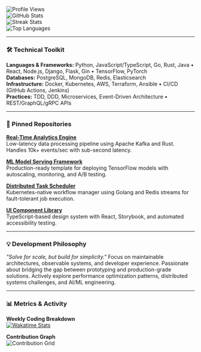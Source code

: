 ![Profile Views](https://komarev.com/ghpvc/?username=fredforman395&color=blue)  
![GitHub Stats](https://github-readme-stats.vercel.app/api?username=fredforman395&show_icons=true&theme=github_dark&hide_border=true&include_all_commits=true)  
![Streak Stats](https://github-readme-streak-stats.herokuapp.com?user=fredforman395&theme=github-dark-blue&hide_border=true)  
![Top Languages](https://github-readme-stats.vercel.app/api/top-langs/?username=fredforman395&layout=compact&theme=github_dark&hide_border=true&exclude_repo=gh-pages)  

---

### 🛠️ Technical Toolkit  
**Languages & Frameworks:** Python, JavaScript/TypeScript, Go, Rust, Java • React, Node.js, Django, Flask, Gin • TensorFlow, PyTorch  
**Databases:** PostgreSQL, MongoDB, Redis, Elasticsearch  
**Infrastructure:** Docker, Kubernetes, AWS, Terraform, Ansible • CI/CD (GitHub Actions, Jenkins)  
**Practices:** TDD, DDD, Microservices, Event-Driven Architecture • REST/GraphQL/gRPC APIs  

---

### 🚀 Pinned Repositories  
**[Real-Time Analytics Engine](https://github.com/fredforman395/realtime-analytics)**  
Low-latency data processing pipeline using Apache Kafka and Rust. Handles 10k+ events/sec with sub-second latency.  

**[ML Model Serving Framework](https://github.com/fredforman395/ml-serving)**  
Production-ready template for deploying TensorFlow models with autoscaling, monitoring, and A/B testing.  

**[Distributed Task Scheduler](https://github.com/fredforman395/task-orchestrator)**  
Kubernetes-native workflow manager using Golang and Redis streams for fault-tolerant job execution.  

**[UI Component Library](https://github.com/fredforman395/ui-core)**  
TypeScript-based design system with React, Storybook, and automated accessibility testing.  

---

### 💡 Development Philosophy  
_"Solve for scale, but build for simplicity."_ Focus on maintainable architectures, observable systems, and developer experience. Passionate about bridging the gap between prototyping and production-grade solutions. Actively explore performance optimization patterns, distributed systems challenges, and AI/ML engineering.  

---

### 📊 Metrics & Activity  
**Weekly Coding Breakdown**  
[![Wakatime Stats](https://github-readme-stats.vercel.app/api/wakatime?username=fredforman395&layout=compact&theme=github_dark&hide_border=true)](https://wakatime.com/@fredforman395)  

**Contribution Graph**  
![Contribution Grid](https://ghchart.rshah.org/fredforman395)
